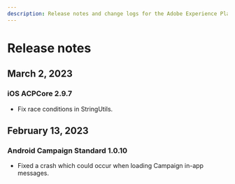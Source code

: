 ```yaml
---
description: Release notes and change logs for the Adobe Experience Platform Mobile SDKs.
---
```


# Release notes

## March 2, 2023

### iOS ACPCore 2.9.7

* Fix race conditions in StringUtils.

## February 13, 2023

### Android Campaign Standard 1.0.10

* Fixed a crash which could occur when loading Campaign in-app messages.
